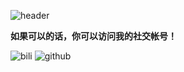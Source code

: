 ![header](https://readme-typing-svg.herokuapp.com/?lines=你好，我叫药丸猫，是个画画的！&center=true&size=27)

**如果可以的话，你可以访问我的社交帐号！**

![bili](https://stats.justsong.cn/api/bilibili/?id=3546668689525310&lang=zh-CN&theme=tokyonight)
![github](https://stats.justsong.cn/api/github?username=pillneko-3270&lang=zh-CN&theme=tokyonight)
